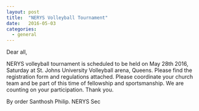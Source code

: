 ```yaml
---
layout: post
title:  "NERYS Volleyball Tournament"
date:   2016-05-03
categories: 
  - general
---
```


Dear all,

NERYS volleyball tournament is scheduled to be held on May 28th 2016, Saturday at St. Johns University Volleyball arena, Queens. Please find the registration form and regulations attached.  Please coordinate your church team and be part of this time of fellowship and sportsmanship.  We are counting on your participation. Thank you.

By order
Santhosh Philip.
NERYS Sec
